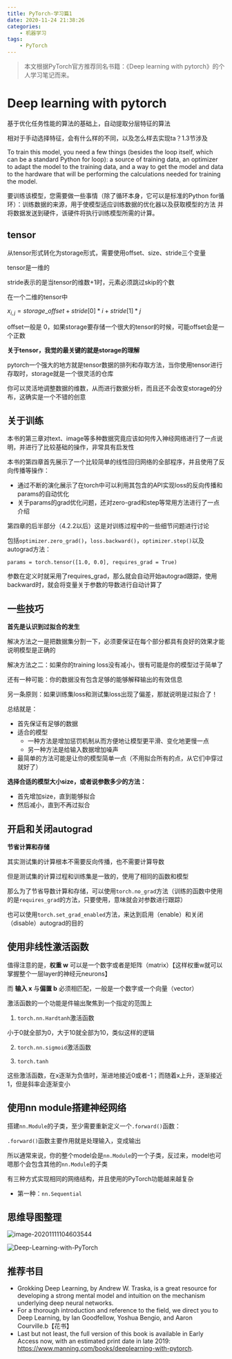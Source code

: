 ```yaml
---
title: PyTorch-学习篇1
date: 2020-11-24 21:38:26
categories:
	- 机器学习
tags:
	- PyTorch
---
```


> 本文根据PyTorch官方推荐同名书籍：《Deep learning with pytorch》的个人学习笔记而来。

# Deep learning with pytorch

基于优化任务性能的算法的基础上，自动提取分层特征的算法

相对于手动选择特征，会有什么样的不同，以及怎么样去实现ta？1.3节涉及

To train this model, you need a few things (besides the loop itself, which can be a standard Python for loop): a source of training data, an optimizer to adapt the model to
the training data, and a way to get the model and data to the hardware that will be performing the calculations needed for training the model.  

要训练该模型，您需要做一些事情（除了循环本身，它可以是标准的Python for循环）：训练数据的来源，用于使模型适应训练数据的优化器以及获取模型的方法 并将数据发送到硬件，该硬件将执行训练模型所需的计算。

<!--more-->

## tensor

从tensor形式转化为storage形式，需要使用offset、size、stride三个变量

tensor是一维的

stride表示的是当tensor的维数+1时，元素必须跳过skip的个数

在一个二维的tensor中

$x_{i,j}=storage\_offset+stride[0]*i+stride[1]*j$

offset一般是 0，如果storage要存储一个很大的tensor的时候，可能offset会是一个正数

**关于tensor，我觉的最关键的就是storage的理解**

pytorch一个强大的地方就是tensor数据的排列和存取方法，当你使用tensor进行存取时，storage就是一个很灵活的仓库

你可以灵活地调整数据的维数，从而进行数据分析，而且还不会改变storage的分布，这确实是一个不错的创意

## 关于训练

本书的第三章对text、image等多种数据究竟应该如何传入神经网络进行了一点说明，并进行了比较基础的操作，非常具有启发性

本书的第四章首先展示了一个比较简单的线性回归网络的全部程序，并且使用了反向传播等操作：

- 通过不断的演化展示了在torch中可以利用其包含的API实现loss的反向传播和params的自动优化
- 关于params的grad优化问题，还对zero-grad和step等常用方法进行了一点介绍

第四章的后半部分（4.2.2以后）这是对训练过程中的一些细节问题进行讨论

包括`optimizer.zero_grad()`，`loss.backward()`，`optimizer.step()`以及autograd方法：

`params = torch.tensor([1.0, 0.0], requires_grad = True)`

参数在定义时就采用了requires_grad，那么就会自动开始autograd跟踪，使用backward时，就会将变量关于参数的导数进行自动计算了

## 一些技巧

**首先是认识到过拟合的发生**

解决方法之一是把数据集分割一下，必须要保证在每个部分都具有良好的效果才能说明模型是正确的

解决方法之二：如果你的training loss没有减小，很有可能是你的模型过于简单了

还有一种可能：你的数据没有包含足够的能够解释输出的有效信息

另一条原则：如果训练集loss和测试集loss出现了偏差，那就说明是过拟合了！

总结就是：

- 首先保证有足够的数据
- 适合的模型
  - 一种方法是增加惩罚机制从而方便地让模型更平滑、变化地更慢一点
  - 另一种方法是给输入数据增加噪声
- 最简单的方法可能是让你的模型简单一点（不用拟合所有的点，从它们中穿过就好了）

**选择合适的模型大小size，或者说参数多少的方法：**

- 首先增加size，直到能够拟合
- 然后减小，直到不再过拟合

## 开启和关闭autograd

**节省计算和存储**

其实测试集的计算根本不需要反向传播，也不需要计算导数

但是测试集的计算过程和训练集是一致的，使用了相同的函数和模型

那么为了节省导数计算和存储，可以使用`torch.no_grad`方法（训练的函数中使用的是`requires_grad`的方法，只要使用，意味就会对参数进行跟踪）

也可以使用`torch.set_grad_enabled`方法，来达到启用（enable）和关闭（disable）autograd的目的

## 使用非线性激活函数

值得注意的是，**权重 w** 可以是一个数字或者是矩阵（matrix）【这样权重w就可以掌握整个一层layer的神经元neurons】

而 **输入 x** 与**偏置 b** 必须相匹配，一般是一个数字或一个向量（vector）

激活函数的一个功能是件输出聚焦到一个指定的范围上

1. `torch.nn.Hardtanh`激活函数

小于0就全部为0，大于10就全部为10，类似这样的逻辑

2. `torch.nn.sigmoid`激活函数

3. `torch.tanh`

这些激活函数，在x逐渐为负值时，渐进地接近0或者-1；而随着x上升，逐渐接近1，但是斜率会逐渐变小

## 使用nn module搭建神经网络

 搭建`nn.Module`的子类，至少需要重新定义一个`.forward()`函数：

`.forward()`函数主要作用就是处理输入，变成输出

所以通常来说，你的整个model会是`nn.Module`的一个子类，反过来，model也可嗯那个会包含其他的`nn.Module`的子类

有三种方式实现相同的网络结构，并且使用的PyTorch功能越来越复杂

- 第一种：`nn.Sequential`

## 思维导图整理

![image-20201111104603544](https://typoraim.oss-cn-shanghai.aliyuncs.com/image/image-20201111104603544.png)

![Deep-Learning-with-PyTorch](https://typoraim.oss-cn-shanghai.aliyuncs.com/image/Deep-Learning-with-PyTorch.png)

## 推荐书目

- Grokking Deep Learning, by Andrew W. Traska, is a great resource for developing
  a strong mental model and intuition on the mechanism underlying deep neural networks.
- For a thorough introduction and reference to the field, we direct you to Deep
  Learning, by Ian Goodfellow, Yoshua Bengio, and Aaron Courville.b【花书】
- Last but not least, the full version of this book is available in Early Access now, with an estimated print date in late 2019: https://www.manning.com/books/deeplearning-with-pytorch.  